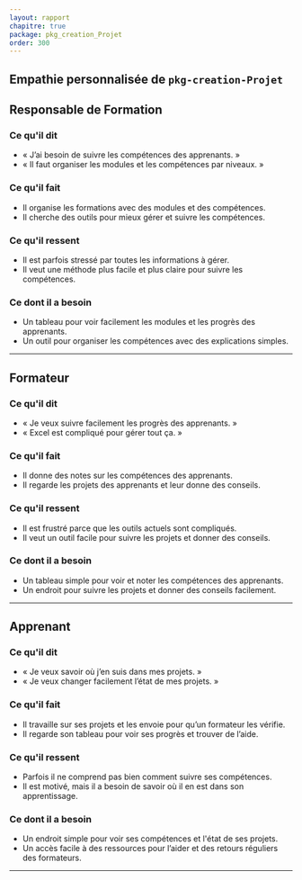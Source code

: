 ```yaml
---
layout: rapport
chapitre: true
package: pkg_creation_Projet
order: 300
---
```


## Empathie personnalisée de `pkg-creation-Projet`

## Responsable de Formation

### Ce qu'il dit
- « J’ai besoin de suivre les compétences des apprenants. »
- « Il faut organiser les modules et les compétences par niveaux. »

### Ce qu'il fait
- Il organise les formations avec des modules et des compétences.
- Il cherche des outils pour mieux gérer et suivre les compétences.

### Ce qu'il ressent
- Il est parfois stressé par toutes les informations à gérer.
- Il veut une méthode plus facile et plus claire pour suivre les compétences.

### Ce dont il a besoin
- Un tableau pour voir facilement les modules et les progrès des apprenants.
- Un outil pour organiser les compétences avec des explications simples.

---

## Formateur

### Ce qu'il dit
- « Je veux suivre facilement les progrès des apprenants. »
- « Excel est compliqué pour gérer tout ça. »

### Ce qu'il fait
- Il donne des notes sur les compétences des apprenants.
- Il regarde les projets des apprenants et leur donne des conseils.

### Ce qu'il ressent
- Il est frustré parce que les outils actuels sont compliqués.
- Il veut un outil facile pour suivre les projets et donner des conseils.

### Ce dont il a besoin
- Un tableau simple pour voir et noter les compétences des apprenants.
- Un endroit pour suivre les projets et donner des conseils facilement.

---

## Apprenant

### Ce qu'il dit
- « Je veux savoir où j’en suis dans mes projets. »
- « Je veux changer facilement l’état de mes projets. »

### Ce qu'il fait
- Il travaille sur ses projets et les envoie pour qu’un formateur les vérifie.
- Il regarde son tableau pour voir ses progrès et trouver de l’aide.

### Ce qu'il ressent
- Parfois il ne comprend pas bien comment suivre ses compétences.
- Il est motivé, mais il a besoin de savoir où il en est dans son apprentissage.

### Ce dont il a besoin
- Un endroit simple pour voir ses compétences et l'état de ses projets.
- Un accès facile à des ressources pour l’aider et des retours réguliers des formateurs.

---
